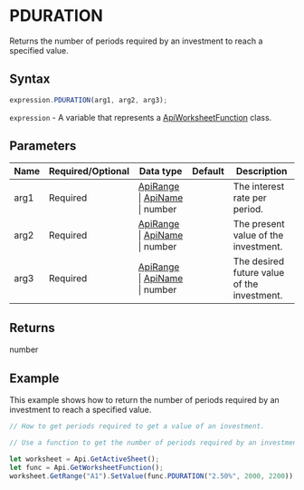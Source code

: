# PDURATION

Returns the number of periods required by an investment to reach a specified value.

## Syntax

```javascript
expression.PDURATION(arg1, arg2, arg3);
```

`expression` - A variable that represents a [ApiWorksheetFunction](../ApiWorksheetFunction.md) class.

## Parameters

| **Name** | **Required/Optional** | **Data type** | **Default** | **Description** |
| ------------- | ------------- | ------------- | ------------- | ------------- |
| arg1 | Required | [ApiRange](../../ApiRange/ApiRange.md) \| [ApiName](../../ApiName/ApiName.md) \| number |  | The interest rate per period. |
| arg2 | Required | [ApiRange](../../ApiRange/ApiRange.md) \| [ApiName](../../ApiName/ApiName.md) \| number |  | The present value of the investment. |
| arg3 | Required | [ApiRange](../../ApiRange/ApiRange.md) \| [ApiName](../../ApiName/ApiName.md) \| number |  | The desired future value of the investment. |

## Returns

number

## Example

This example shows how to return the number of periods required by an investment to reach a specified value.

```javascript editor-xlsx
// How to get periods required to get a value of an investment.

// Use a function to get the number of periods required by an investment to reach a specified value.

let worksheet = Api.GetActiveSheet();
let func = Api.GetWorksheetFunction();
worksheet.GetRange("A1").SetValue(func.PDURATION("2.50%", 2000, 2200));
```
